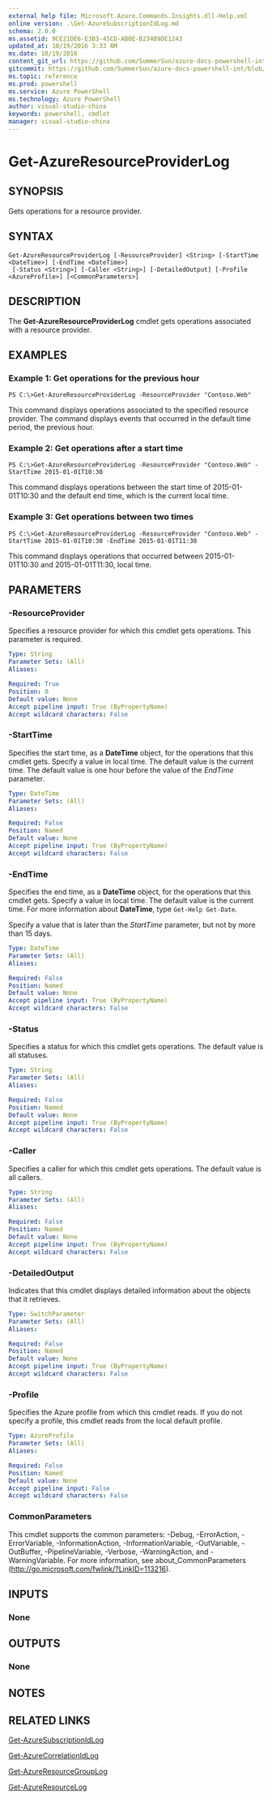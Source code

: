 ```yaml
---
external help file: Microsoft.Azure.Commands.Insights.dll-Help.xml
online version: .\Get-AzureSubscriptionIdLog.md
schema: 2.0.0
ms.assetid: 9CE21DE6-E3B3-45CD-AB0E-B234B9DE1243
updated_at: 10/19/2016 3:33 AM
ms.date: 10/19/2016
content_git_url: https://github.com/SummerSun/azure-docs-powershell-int/blob/master/azureps-cmdlets-docs/ResourceManager/AzureRM.Insights/v0.9.8/Get-AzureResourceProviderLog.md
gitcommit: https://github.com/SummerSun/azure-docs-powershell-int/blob/c0d1e448da01261236e9ece01ca5c2a98effbf31/azureps-cmdlets-docs/ResourceManager/AzureRM.Insights/v0.9.8/Get-AzureResourceProviderLog.md
ms.topic: reference
ms.prod: powershell
ms.service: Azure PowerShell
ms.technology: Azure PowerShell
author: visual-studio-china
keywords: powershell, cmdlet
manager: visual-studio-china
---
```


# Get-AzureResourceProviderLog

## SYNOPSIS
Gets operations for a resource provider.

## SYNTAX

```
Get-AzureResourceProviderLog [-ResourceProvider] <String> [-StartTime <DateTime>] [-EndTime <DateTime>]
 [-Status <String>] [-Caller <String>] [-DetailedOutput] [-Profile <AzureProfile>] [<CommonParameters>]
```

## DESCRIPTION
The **Get-AzureResourceProviderLog** cmdlet gets operations associated with a resource provider.

## EXAMPLES

### Example 1: Get operations for the previous hour
```
PS C:\>Get-AzureResourceProviderLog -ResourceProvider "Contoso.Web"
```

This command displays operations associated to the specified resource provider.
The command displays events that occurred in the default time period, the previous hour.

### Example 2: Get operations after a start time
```
PS C:\>Get-AzureResourceProviderLog -ResourceProvider "Contoso.Web" -StartTime 2015-01-01T10:30
```

This command displays operations between the start time of 2015-01-01T10:30 and the default end time, which is the current local time.

### Example 3: Get operations between two times
```
PS C:\>Get-AzureResourceProviderLog -ResourceProvider "Contoso.Web" -StartTime 2015-01-01T10:30 -EndTime 2015-01-01T11:30
```

This command displays operations that occurred between 2015-01-01T10:30 and 2015-01-01T11:30, local time.

## PARAMETERS

### -ResourceProvider
Specifies a resource provider for which this cmdlet gets operations.
This parameter is required.

```yaml
Type: String
Parameter Sets: (All)
Aliases: 

Required: True
Position: 0
Default value: None
Accept pipeline input: True (ByPropertyName)
Accept wildcard characters: False
```

### -StartTime
Specifies the start time, as a **DateTime** object, for the operations that this cmdlet gets.
Specify a value in local time.
The default value is the current time.
The default value is one hour before the value of the *EndTime* parameter.

```yaml
Type: DateTime
Parameter Sets: (All)
Aliases: 

Required: False
Position: Named
Default value: None
Accept pipeline input: True (ByPropertyName)
Accept wildcard characters: False
```

### -EndTime
Specifies the end time, as a **DateTime** object, for the operations that this cmdlet gets.
Specify a value in local time.
The default value is the current time.
For more information about **DateTime**, type `Get-Help Get-Date`.

Specify a value that is later than the *StartTime* parameter, but not by more than 15 days.

```yaml
Type: DateTime
Parameter Sets: (All)
Aliases: 

Required: False
Position: Named
Default value: None
Accept pipeline input: True (ByPropertyName)
Accept wildcard characters: False
```

### -Status
Specifies a status for which this cmdlet gets operations.
The default value is all statuses.

```yaml
Type: String
Parameter Sets: (All)
Aliases: 

Required: False
Position: Named
Default value: None
Accept pipeline input: True (ByPropertyName)
Accept wildcard characters: False
```

### -Caller
Specifies a caller for which this cmdlet gets operations.
The default value is all callers.

```yaml
Type: String
Parameter Sets: (All)
Aliases: 

Required: False
Position: Named
Default value: None
Accept pipeline input: True (ByPropertyName)
Accept wildcard characters: False
```

### -DetailedOutput
Indicates that this cmdlet displays detailed information about the objects that it retrieves.

```yaml
Type: SwitchParameter
Parameter Sets: (All)
Aliases: 

Required: False
Position: Named
Default value: None
Accept pipeline input: True (ByPropertyName)
Accept wildcard characters: False
```

### -Profile
Specifies the Azure profile from which this cmdlet reads.
If you do not specify a profile, this cmdlet reads from the local default profile.

```yaml
Type: AzureProfile
Parameter Sets: (All)
Aliases: 

Required: False
Position: Named
Default value: None
Accept pipeline input: False
Accept wildcard characters: False
```

### CommonParameters
This cmdlet supports the common parameters: -Debug, -ErrorAction, -ErrorVariable, -InformationAction, -InformationVariable, -OutVariable, -OutBuffer, -PipelineVariable, -Verbose, -WarningAction, and -WarningVariable. For more information, see about_CommonParameters (http://go.microsoft.com/fwlink/?LinkID=113216).

## INPUTS

### None

## OUTPUTS

### None

## NOTES

## RELATED LINKS

[Get-AzureSubscriptionIdLog](.\Get-AzureSubscriptionIdLog.md)

[Get-AzureCorrelationIdLog](.\Get-AzureCorrelationIdLog.md)

[Get-AzureResourceGroupLog](.\Get-AzureResourceGroupLog.md)

[Get-AzureResourceLog](.\Get-AzureResourceLog.md)


